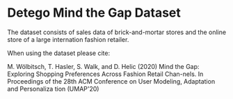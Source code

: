 # Detego Mind the Gap Dataset

The dataset consists of sales data of brick-and-mortar stores and the online store of a large internation fashion retailer.

When using the dataset please cite:

M. Wölbitsch, T. Hasler, S. Walk, and D. Helic (2020) Mind the Gap: Exploring Shopping Preferences Across Fashion Retail Chan-nels. In Proceedings of the 28th ACM Conference on User Modeling, Adaptation and Personaliza tion (UMAP'20)
